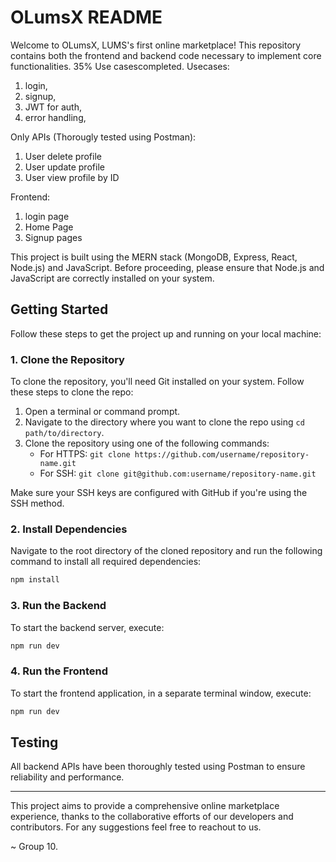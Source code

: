 # OLumsX README

Welcome to OLumsX, LUMS's first online marketplace! This repository contains both the frontend and backend code necessary to implement core functionalities. 35% Use casescompleted.
Usecases: 
1. login,
2. signup,
3. JWT for auth,
4. error handling,

Only APIs (Thorougly tested using Postman):
1. User delete profile
2. User update profile
3. User view profile by ID

Frontend:
1. login page
2. Home Page
3. Signup pages


This project is built using the MERN stack (MongoDB, Express, React, Node.js) and JavaScript. Before proceeding, please ensure that Node.js and JavaScript are correctly installed on your system.

## Getting Started

Follow these steps to get the project up and running on your local machine:

### 1. Clone the Repository

To clone the repository, you'll need Git installed on your system. Follow these steps to clone the repo:

1. Open a terminal or command prompt.
2. Navigate to the directory where you want to clone the repo using `cd path/to/directory`.
3. Clone the repository using one of the following commands:
   - For HTTPS: `git clone https://github.com/username/repository-name.git`
   - For SSH: `git clone git@github.com:username/repository-name.git`

Make sure your SSH keys are configured with GitHub if you're using the SSH method.

### 2. Install Dependencies

Navigate to the root directory of the cloned repository and run the following command to install all required dependencies:

```sh
npm install
```

### 3. Run the Backend

To start the backend server, execute:

```sh
npm run dev
```

### 4. Run the Frontend

To start the frontend application, in a separate terminal window, execute:

```sh
npm run dev
```

## Testing

All backend APIs have been thoroughly tested using Postman to ensure reliability and performance.

---

This project aims to provide a comprehensive online marketplace experience, thanks to the collaborative efforts of our developers and contributors.
For any suggestions feel free to reachout to us.

~ Group 10.

